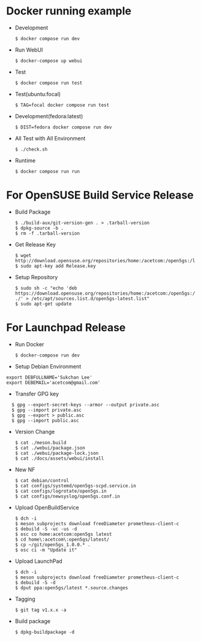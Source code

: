 Docker running example
===========================================
* Development
  
  `$ docker compose run dev`

* Run WebUI
  
  `$ docker-compose up webui`

* Test

  `$ docker compose run test`

* Test(ubuntu:focal)

  `$ TAG=focal docker compose run test`

* Development(fedora:latest)

  `$ DIST=fedora docker compose run dev`

* All Test with All Environment
  
  `$ ./check.sh`

* Runtime

  `$ docker compose run run`

For OpenSUSE Build Service Release
===========================================

* Build Package
  
  ```
  $ ./build-aux/git-version-gen . > .tarball-version
  $ dpkg-source -b .
  $ rm -f .tarball-version
  ```

* Get Release Key
  
  ```
  $ wget http://download.opensuse.org/repositories/home:/acetcom:/open5gs:/latest/xUbuntu_18.04/Release.key
  $ sudo apt-key add Release.key
  ```

* Setup Repository
  ```
  $ sudo sh -c "echo 'deb https://download.opensuse.org/repositories/home:/acetcom:/open5gs:/latest/xUbuntu_18.04/ ./' > /etc/apt/sources.list.d/open5gs-latest.list"
  $ sudo apt-get update
  ```
  
For Launchpad Release
===========================================

* Run Docker
  
  ```
  $ docker-compose run dev
  ```

* Setup Debian Environment

```
export DEBFULLNAME='Sukchan Lee'
export DEBEMAIL='acetcom@gmail.com'
```

* Transfer GPG key

```
  $ gpg --export-secret-keys --armor --output private.asc
  $ gpg --import private.asc
  $ gpg --export > public.asc
  $ gpg --import public.asc
  ```

* Version Change
  
  ```
  $ cat ./meson.build
  $ cat ./webui/package.json
  $ cat ./webui/package-lock.json
  $ cat ./docs/assets/webui/install
  ```

* New NF
  ```
  $ cat debian/control
  $ cat configs/systemd/open5gs-scpd.service.in
  $ cat configs/logrotate/open5gs.in
  $ cat configs/newsyslog/open5gs.conf.in
  ```

* Upload OpenBuildService
  
  ```
  $ dch -i
  $ meson subprojects download freeDiameter prometheus-client-c
  $ debuild -S -uc -us -d
  $ osc co home:acetcom:open5gs latest
  $ cd home\:acetcom\:open5gs/latest/
  $ cp ~/git/open5gs_1.0.0.* .
  $ osc ci -m "Update it"
  ```

* Upload LaunchPad
  
  ```
  $ dch -i
  $ meson subprojects download freeDiameter prometheus-client-c
  $ debuild -S -d
  $ dput ppa:open5gs/latest *.source.changes
  ```

* Tagging
  
  ```
  $ git tag v1.x.x -a
  ```

* Build package
  
  ```
  $ dpkg-buildpackage -d
  ```
